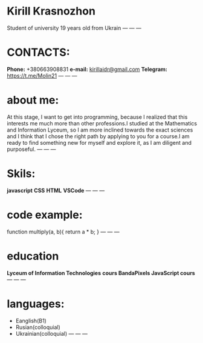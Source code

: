# **Kirill Krasnozhon** 
 Student of university
 19 years old
 from Ukrain 
— — —
 # CONTACTS:
 **Phone:** +380663908831
 **e-mail:** kirillaidr@gmail.com
 **Telegram:** https://t.me/Molin21
— — —
 # about me:
At this stage, I want to get into programming, because I realized that this interests me much more than other professions.I studied at the Mathematics and Information Lyceum, so I am more inclined towards the exact sciences and I think that I chose the right path by applying to you for a course.I am ready to find something new for myself and explore it, as I am diligent and purposeful. 
— — —
# Skils:
**javascript**
**CSS**
**HTML**
**VSCode**
— — —
# code example:
function multiply(a, b){
    return  a * b;
}
— — —
# education
**Lyceum of Information Technologies**
**cours BandaPixels JavaScript cours**
— — —
# languages:
* Eanglish(B1)
* Rusian(colloquial)
* Ukrainian(colloquial)
— — —


